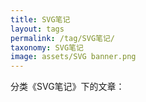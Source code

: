 ```yaml
---
title: SVG笔记
layout: tags
permalink: /tag/SVG笔记/
taxonomy: SVG笔记
image: assets/SVG banner.png
---
```


分类《SVG笔记》下的文章：
